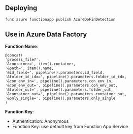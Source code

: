 
## Deploying
`func azure functionapp publish AzureDoFinDetection`

## Use in Azure Data Factory

**Function Name**:

```
@concat(
'process_file?',
'&container=', item().container,
'&path=', item().name,
'&id_field=', pipeline().parameters.id_field,
'&folder_id_idx=', pipeline().parameters.folder_id_idx,
'&con_env_in=', pipeline().parameters.con_env_in,
'&con_env_out=', pipeline().parameters.con_env_out,
'&folder_out=', pipeline().parameters.folder_out,
'&container_out=', pipeline().parameters.container_out,
'&only_single=', pipeline().parameters.only_single
)
```
**Function Key**: 
- Authentication: Anonymous
- Function Key: use default key from Function App Service